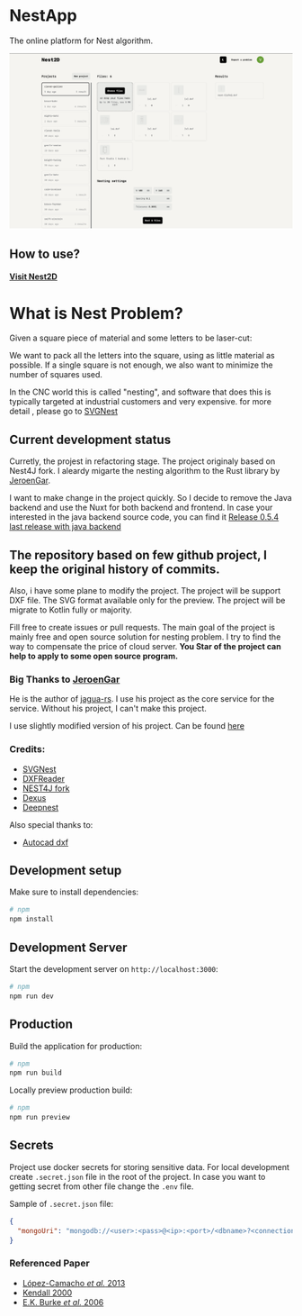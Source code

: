 # NestApp

The online platform for Nest algorithm.

![screen of working](./doc/web_screen.png)

## How to use?

#### [Visit Nest2D](https://nest2d.online/)

# What is Nest Problem?

Given a square piece of material and some letters to be laser-cut:

We want to pack all the letters into the square, using as little material as possible. If a single square is not enough,
we also want to minimize the number of squares used.

In the CNC world this is called "nesting", and software that does this is typically targeted at industrial customers and very expensive. for more detail , please go to [SVGNest](https://github.com/Jack000/SVGnest)

## Current development status

Curretly, the projest in refactoring stage. The project originaly based on Nest4J fork. I aleardy migarte the nesting algorithm to the Rust library by [JeroenGar](https://github.com/JeroenGar).

I want to make change in the project quickly. So I decide to remove the Java backend and use the Nuxt for both backend and frontend. In case your interested in the java backend source code, you can find it [Release 0.5.4 last release with java backend](https://github.com/VovaStelmashchuk/nest2d/releases/tag/0.5.4)

## The repository based on few github project, I keep the original history of commits.

Also, i have some plane to modify the project. The project will be support DXF file. The SVG format available only for
the preview. The project will be migrate to Kotlin fully or majority.

Fill free to create issues or pull requests. The main goal of the project is mainly free and open source solution for
nesting problem. I try to find the way to compensate the price of cloud server. **You Star of the project can help to
apply to some open source program.**

### Big Thanks to [JeroenGar](https://github.com/JeroenGar)

He is the author of [jagua-rs](https://github.com/JeroenGar/jagua-rs). I use his project as the core service for the
service. Without his project, I can't make this project.

I use slightly modified version of his project. Can be found [here](https://github.com/VovaStelmashchuk/jagua-rs)

### Credits:

- [SVGNest](https://github.com/Jack000/SVGnest)
- [DXFReader](https://github.com/wholder/DXFReader)
- [NEST4J fork](https://github.com/micycle1/Nest4J/tree/master)
- [Dexus](https://github.com/Dexus)
- [Deepnest](https://github.com/deepnest-next)

Also special thanks to:

- [Autocad dxf](https://github.com/Asaye/autocad-dxf/tree/main)

## Development setup

Make sure to install dependencies:

```bash
# npm
npm install
```

## Development Server

Start the development server on `http://localhost:3000`:

```bash
# npm
npm run dev
```

## Production

Build the application for production:

```bash
# npm
npm run build
```

Locally preview production build:

```bash
# npm
npm run preview
```

## Secrets

Project use docker secrets for storing sensitive data. For local development create `.secret.json` file in the root of the project.
In case you want to getting secret from other file change the `.env` file.

Sample of `.secret.json` file:

```json
{
  "mongoUri": "mongodb://<user>:<pass>@<ip>:<port>/<dbname>?<connection specific options>"
}
```

### Referenced Paper

- [López-Camacho _et al._ 2013](http://www.cs.stir.ac.uk/~goc/papers/EffectiveHueristic2DAOR2013.pdf)
- [Kendall 2000](http://www.graham-kendall.com/papers/k2001.pdf)
- [E.K. Burke _et al._ 2006](http://citeseerx.ist.psu.edu/viewdoc/download?doi=10.1.1.440.379&rep=rep1&type=pdf)

